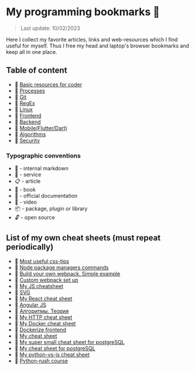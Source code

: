 # My programming bookmarks 📑

> Last update: 10/02/2023

Here I collect my favorite articles, links and web-resources which I find useful for myself.
Thus I free my head and laptop's browser bookmarks and keep all in one place.

## Table of content

- 🔖 [Basic resources for coder](./md/basic_prog_portals.md)
- 🔖 [Processes](./md/processes.md)
- 🔖 [Git](./md/git.md)
- 🔖 [RegEx](./md/regex.md)
- 🔖 [Linux](./md/linux.md)
- 🔖 [Frontend](./md/frontend/frontend.md)
- 🔖 [Backend](./md/backend/backend.md)
- 🔖 [Mobile(Flutter/Dart)](https://github.com/PavPavv/Dart_chsh)
- 🔖 [Algorithms](./md/algorithms.md)
- 🔖 [Security](./md/security.md)

### Typographic conventions

- 🔖 - internal markdown
- 🤖 - service
- 📋 - article
- 📖 - book
- 🧾 - official documentation
- 🎥 - video
- 📦 - package, plugin or library
- 🔓 - open source

## List of my own cheat sheets (must repeat periodically)

- 🔖 [Most useful css-tips](./md/frontend/cheatsheets/css.md)
- 🔖 [Node package managers commands](./md/frontend/cheatsheets/yarn.md)
- 🔖 [Build your own webpack. Simple example](https://github.com/PavPavv/wb)
- 🔖 [Custom webpack set up](./md/frontend/webpack.md)
- 🔖 [My JS cheatsheet](https://github.com/PavPavv/MyJSCheatsheet)
- 🔖 [SVG](./md/frontend/svg.md)
- 🔖 [My React cheat sheet](https://github.com/PavPavv/MyJSCheatsheet/blob/master/interview_EN/react.md)
- 🔖 [Angular JS](./md/frontend/angular.md)
- 🔖 [Алгоритмы. Теория](https://github.com/PavPavv/MyJSCheatsheet/blob/master/js-code/algorithms/algorihms_ru.md)
- 🔖 [My HTTP cheat sheet](./md/backend/http.md)
- 🔖 [My Docker cheat sheet](./md/backend/docker.md)
- 🔖 [Dockerize frontend](./md/backend/dockerizeFrontend.md)
- 🔖 [My cheat sheet](https://github.com/PavPavv/supabase-test/blob/main/md/supabase.md)
- 🔖 [My super small cheat sheet for postgreSQL](./md/backend/post.md)
- 🔖 [My cheat sheet for postgreSQL](https://github.com/PavPavv/learn_postgres)
- 🔖 [My python-vs-js cheat sheet](https://github.com/PavPavv/python-vs-js/blob/main/README.md)
- 🔖 [Python-rush course](https://github.com/PavPavv/python-rush-jr-course/blob/main/README.md)